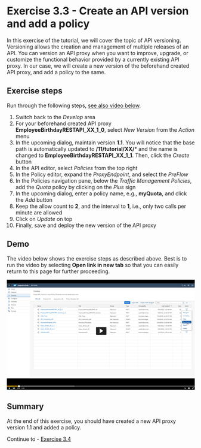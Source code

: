 # Exercise 3.3 - Create an API version and add a policy

In this exercise of the tutorial, we will cover the topic of API versioning. Versioning allows the creation and management of multiple releases of an API. You can version an API proxy when you want to improve, upgrade, or customize the functional behavior provided by a currently existing API proxy. In our case, we will create a new version of the beforehand created API proxy, and add a policy to the same.

## Exercise steps

Run through the following steps, [see also video below](#Demo).
1. Switch back to the *Develop* area
2. For your beforehand created API proxy **EmployeeBirthdayRESTAPI_XX_1_0**, select *New Version* from the *Action* menu
3. In the upcoming dialog, maintain version **1.1**. You will notice that the base path is automatically updated to **/11/tutorial/XX/*** and the name is changed to **EmployeeBirthdayRESTAPI_XX_1_1**. Then, click the *Create* button
4. In the API editor, select *Policies* from the top right
5. In the Policy editor, expand the *ProxyEndpoint*, and select the *PreFlow*
6. In the Policies navigation pane, below the *Traffic Management Policies*, add the *Quota* policy by clicking on the *Plus* sign
7. In the upcoming dialog, enter a policy name, e.g., **myQuota**, and click the *Add* button
8. Keep the allow count to **2**, and the interval to **1**, i.e., only two calls per minute are allowed
9. Click on *Update* on top
10. Finally, save and deploy the new version of the API proxy

## Demo

The video below shows the exercise steps as described above. Best is to run the video by selecting **Open link in new tab** so that you can easily return to this page for further proceeding.

[![Create API version video](/exercises/ex3/images/APIM_CreateNewAPIVersion_Thumbnail.png)](https://sapvideoa35699dc5.hana.ondemand.com/?entry_id=1_5wg8sjno)

## Summary

At the end of this exercise, you should have created a new API proxy version 1.1 and added a policy.

Continue to - [Exercise 3.4](/exercises/ex3/ex34)
